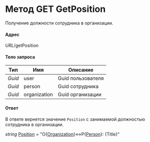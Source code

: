# Метод GET GetPosition

Получение должности сотрудника в организации.

#### Адрес

*URL*/getPosition

#### Тело запроса

| Тип    | Имя          | Описание          |
|--------|--------------|-------------------|
| *Guid* | user         | Guid пользователя |
| *Guid* | person       | Guid сотрудника   |
| *Guid* | organization | Guid организации  |


#### Ответ

В ответе вернется значение <code>Position</code> с занимаемой должностью сотрудника в организации.

*string* [Position](/Example_8/solution/Position.md) = "O{[Organization](/Example_8/solution/Organization.md)}<->P{[Person](/Example_8/solution/PersonProps.md)}: {Title}"